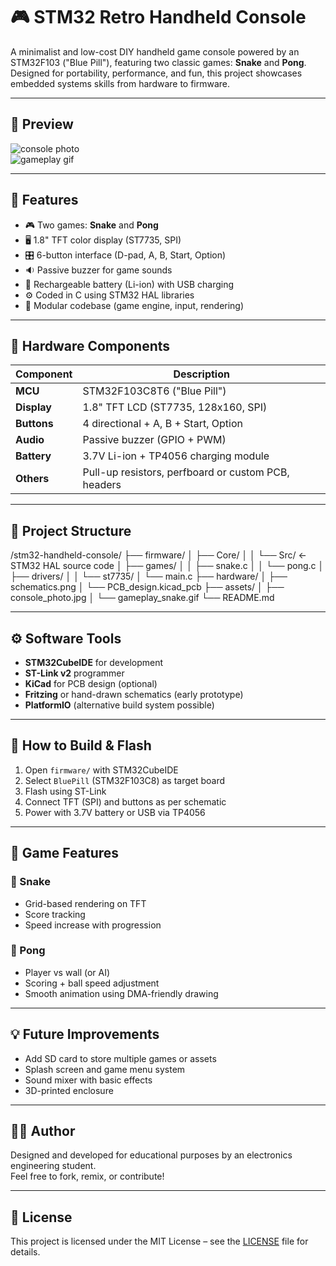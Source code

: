 # 🎮 STM32 Retro Handheld Console

A minimalist and low-cost DIY handheld game console powered by an STM32F103 ("Blue Pill"), featuring two classic games: **Snake** and **Pong**. Designed for portability, performance, and fun, this project showcases embedded systems skills from hardware to firmware.

---

## 📸 Preview

![console photo](./assets/console_photo.jpg)  
![gameplay gif](./assets/gameplay_snake.gif)

---

## 🧠 Features

- 🎮 Two games: **Snake** and **Pong**
- 🖥️ 1.8" TFT color display (ST7735, SPI)
- 🎛️ 6-button interface (D-pad, A, B, Start, Option)
- 🔉 Passive buzzer for game sounds
- 🔋 Rechargeable battery (Li-ion) with USB charging
- ⚙️ Coded in C using STM32 HAL libraries
- 🧩 Modular codebase (game engine, input, rendering)

---

## 🔩 Hardware Components

| Component | Description |
|----------|-------------|
| **MCU** | STM32F103C8T6 ("Blue Pill") |
| **Display** | 1.8" TFT LCD (ST7735, 128x160, SPI) |
| **Buttons** | 4 directional + A, B + Start, Option |
| **Audio** | Passive buzzer (GPIO + PWM) |
| **Battery** | 3.7V Li-ion + TP4056 charging module |
| **Others** | Pull-up resistors, perfboard or custom PCB, headers |

---

## 🧰 Project Structure

/stm32-handheld-console/
├── firmware/
│ ├── Core/
│ │ └── Src/ <- STM32 HAL source code
│ ├── games/
│ │ ├── snake.c
│ │ └── pong.c
│ ├── drivers/
│ │ └── st7735/
│ └── main.c
├── hardware/
│ ├── schematics.png
│ └── PCB_design.kicad_pcb
├── assets/
│ ├── console_photo.jpg
│ └── gameplay_snake.gif
└── README.md









---

## ⚙️ Software Tools

- **STM32CubeIDE** for development
- **ST-Link v2** programmer
- **KiCad** for PCB design (optional)
- **Fritzing** or hand-drawn schematics (early prototype)
- **PlatformIO** (alternative build system possible)

---

## 🚀 How to Build & Flash

1. Open `firmware/` with STM32CubeIDE
2. Select `BluePill` (STM32F103C8) as target board
3. Flash using ST-Link
4. Connect TFT (SPI) and buttons as per schematic
5. Power with 3.7V battery or USB via TP4056

---

## 🎯 Game Features

### 🐍 Snake
- Grid-based rendering on TFT
- Score tracking
- Speed increase with progression

### 🏓 Pong
- Player vs wall (or AI)
- Scoring + ball speed adjustment
- Smooth animation using DMA-friendly drawing

---

## 💡 Future Improvements

- Add SD card to store multiple games or assets
- Splash screen and game menu system
- Sound mixer with basic effects
- 3D-printed enclosure

---

## 🧑‍💻 Author

Designed and developed for educational purposes by an electronics engineering student.  
Feel free to fork, remix, or contribute!

---

## 📜 License

This project is licensed under the MIT License – see the [LICENSE](./LICENSE) file for details.



